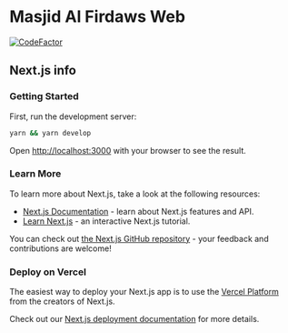 # Masjid Al Firdaws Web

[![CodeFactor](https://www.codefactor.io/repository/github/yassineelbouchaibi/alfirdaws-web/badge/main)](https://www.codefactor.io/repository/github/yassineelbouchaibi/alfirdaws-web/overview/main)

## Next.js info

### Getting Started

First, run the development server:

```bash
yarn && yarn develop
```

Open [http://localhost:3000](http://localhost:3000) with your browser to see the result.

### Learn More

To learn more about Next.js, take a look at the following resources:

- [Next.js Documentation](https://nextjs.org/docs) - learn about Next.js features and API.
- [Learn Next.js](https://nextjs.org/learn) - an interactive Next.js tutorial.

You can check out [the Next.js GitHub repository](https://github.com/vercel/next.js/) - your feedback and contributions are welcome!

### Deploy on Vercel

The easiest way to deploy your Next.js app is to use the [Vercel Platform](https://vercel.com/new?utm_medium=default-template&filter=next.js&utm_source=create-next-app&utm_campaign=create-next-app-readme) from the creators of Next.js.

Check out our [Next.js deployment documentation](https://nextjs.org/docs/deployment) for more details.
